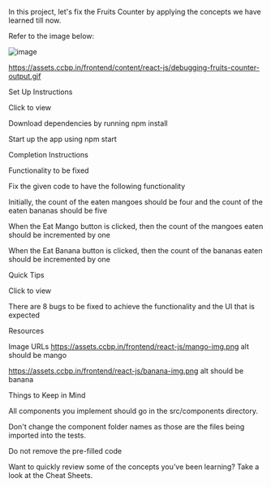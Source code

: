 In this project, let's fix the Fruits Counter by applying the concepts we have learned till now.

Refer to the image below:

![image](https://github.com/bukka5sandhya/React-Js-Debugging-Fruits-Counter-/assets/133884532/bed11197-f4c6-4eb9-be51-2700cce6de15)

https://assets.ccbp.in/frontend/content/react-js/debugging-fruits-counter-output.gif

Set Up Instructions

Click to view

Download dependencies by running npm install

Start up the app using npm start

Completion Instructions

Functionality to be fixed

Fix the given code to have the following functionality

Initially, the count of the eaten mangoes should be four and the count of the eaten bananas should be five

When the Eat Mango button is clicked, then the count of the mangoes eaten should be incremented by one

When the Eat Banana button is clicked, then the count of the bananas eaten should be incremented by one

Quick Tips

Click to view

There are 8 bugs to be fixed to achieve the functionality and the UI that is expected

Resources

Image URLs
https://assets.ccbp.in/frontend/react-js/mango-img.png alt should be mango

https://assets.ccbp.in/frontend/react-js/banana-img.png alt should be banana

Things to Keep in Mind

All components you implement should go in the src/components directory.

Don't change the component folder names as those are the files being imported into the tests.

Do not remove the pre-filled code

Want to quickly review some of the concepts you’ve been learning? Take a look at the Cheat Sheets.
